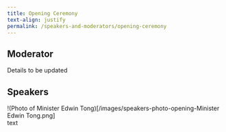 ```yaml
---
title: Opening Ceremony
text-align: justify
permalink: /speakers-and-moderators/opening-ceremony
---
```



## Moderator 

Details to be updated 

## Speakers

<div class="sgds-container">
  <div class="row is-desktop">
    <div class="col">
    !(Photo of Minister Edwin Tong)[/images/speakers-photo-opening-Minister Edwin Tong.png]
    </div>
    <div class="col">text</div>
  </div>
</div>
